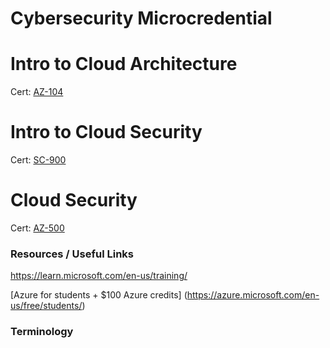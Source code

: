 # Cybersecurity Microcredential

# Intro to Cloud Architecture

Cert: [AZ-104](https://learn.microsoft.com/en-us/certifications/resources/study-guides/az-104)

# Intro to Cloud Security

Cert: [SC-900](https://learn.microsoft.com/en-us/certifications/resources/study-guides/sc-900)

# Cloud Security

Cert: [AZ-500](https://learn.microsoft.com/en-us/certifications/resources/study-guides/az-500)


### Resources / Useful Links

https://learn.microsoft.com/en-us/training/

[Azure for students + $100 Azure credits] (https://azure.microsoft.com/en-us/free/students/) 

### Terminology

